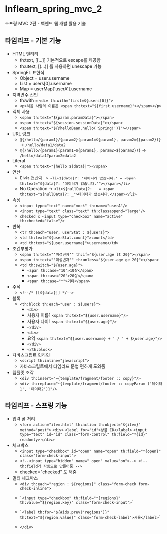 # Inflearn_spring_mvc_2
스프링 MVC 2편 - 백엔드 웹 개발 활용 기술

## 타임리프 - 기본 기능
- HTML 엔티티
  - th:text, [[...]] 기본적으로 escape를 제공함
  - th:utext, [(...)] 를 사용하면 unescape 가능
- SpringEL 표현식
  - Object = user.username
  - List = users[0].username
  - Map = userMap['userA'].username
- 지역변수 선언
  - th:with = `<div th:with="first=${users[0]}">`
  - `<p>처음 사람의 이름은 <span th:text="${first.username}"></span></p>`
- 객체 사용
  - `<span th:text="${param.paramData}"></span>`
  - `<span th:text="${session.sessionData}"></span>`
  - `<span th:text="${@helloBean.hello('Spring!')}"></span>`
- URL 링크
  - `@{/hello/{param1}/{param2}(param1=${param1}, param2=${param2})}` -> `/hello/data1/data2`
  - `@{/hello/{param1}(param1=${param1}, param2=${param2})}` -> `/hello/data1?param2=data2`
- Literal
  - `<span th:text="|hello ${data}|"></span>`
- 연산
  - Elvis 연산자 -> `<li>${data}?: '데이터가 없습니다.' = <span th:text="${data}?: '데이터가 없습니다.'"></span></li>`
  - No Operation -> `<li>${nullData}?: _ = <span th:text="${nullData}?: _">데이터가 없습니다.</span></li>`
- 속성
  - `<input type="text" name="mock" th:name="userA"/>`
  - `<input type="text" class="text" th:classappend="large"/>`
  - `checked x <input type="checkbox" name="active" th:checked="false"/>`
- 반복
  - `<tr th:each="user, userStat : ${users}">`
  - `<td th:text="${userStat.count}">count</td>`
  - `<td th:text="${user.username}">username</td>`
- 조건부평가
  - `<span th:text="'미성년자'" th:if="${user.age lt 20}"></span>`
  - `<span th:text="'미성년자'" th:unless="${user.age ge 20}"></span>`
  - `<td th:switch="${user.age}">`
    - `<span th:case="10">10살</span>`
    - `<span th:case="20">20살</span>`
    - `<span th:case="*">기타</span>`
- 주석
  - `<!--/* [[${data}]] */-->`
- 블록
  - `<th:block th:each="user : ${users}">`
     - `<div>`
     -   사용자 이름1 `<span th:text="${user.username}"/>`
     -   사용자 나이1 `<span th:text="${user.age}"/>`
     - `</div>`
     - `<div>`
     -   요약 `<span th:text="${user.username} + ' / ' + ${user.age}"/>`
     - `</div>`
     - `</th:block>`
- 자바스크립트 인라인
  - `<script th:inline="javascript">`
  - 자바스크립트에서 타임리프 문법 편하게 도와줌
- 템플릿 조각
  - `<div th:insert="~{template/fragment/footer :: copy}"/>`
  - `<div th:replace="~{template/fragment/footer :: copyParam ('데이터1', '데이터2')}"/>`

## 타임리프 - 스프링 기능
- 입력 폼 처리
  - `<form action="item.html" th:action th:object="${item}" method="post">`
        `<div>`
            `<label for="id">상품 ID</label>`
            `<input type="text" id="id" class="form-control" th:field="*{id}" readonly>`
        `</div>`
- 체크박스
  - `<input type="checkbox" id="open" name="open" th:field="*{open}" class="form-check-input">`
  - `<!--<input type="hidden" name="_open" value="on">--> <!-- th:field가 자동으로 만들어줌 -->`
  - checked="checked" 도 해줌
- 멀티 체크박스
  - `<div th:each="region : ${regions}" class="form-check form-check-inline">`
  -     `<input type="checkbox" th:field="*{regions}" th:value="${region.key}" class="form-check-input">`
  -     `<label th:for="${#ids.prev('regions')}" th:text="${region.value}" class="form-check-label">서울</label>`
  - `</div>`











     
